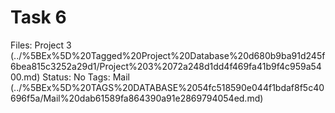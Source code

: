 # Task 6

Files: Project 3 (../%5BEx%5D%20Tagged%20Project%20Database%20d680b9ba91d245f6bea815c3252a29d1/Project%203%2072a248d1dd4f469fa41b9f4c959a5400.md)
Status: No
Tags: Mail (../%5BEx%5D%20TAGS%20DATABASE%2054fc518590e044f1bdaf8f5c40696f5a/Mail%20dab61589fa864390a91e2869794054ed.md)